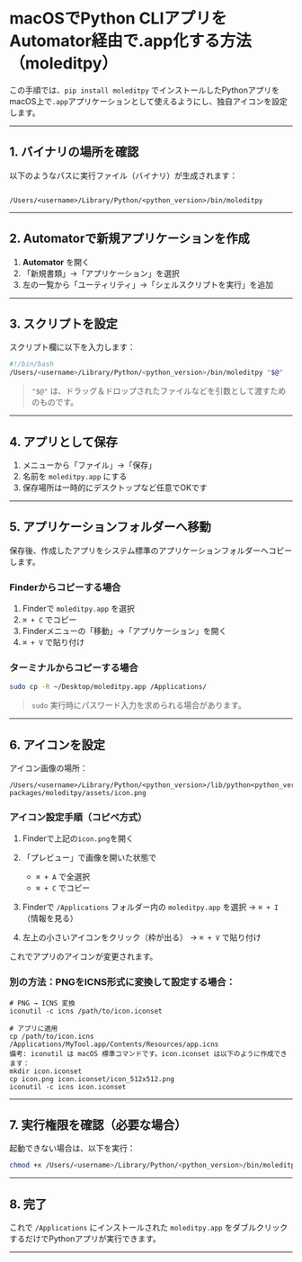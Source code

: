 # macOSでPython CLIアプリをAutomator経由で.app化する方法（moleditpy）

この手順では、`pip install moleditpy` でインストールしたPythonアプリをmacOS上で`.app`アプリケーションとして使えるようにし、独自アイコンを設定します。

---

## 1. バイナリの場所を確認

以下のようなパスに実行ファイル（バイナリ）が生成されます：

```

/Users/<username>/Library/Python/<python_version>/bin/moleditpy

````

---

## 2. Automatorで新規アプリケーションを作成

1. **Automator** を開く  
2. 「新規書類」→「アプリケーション」を選択  
3. 左の一覧から「ユーティリティ」→「シェルスクリプトを実行」を追加  

---

## 3. スクリプトを設定

スクリプト欄に以下を入力します：

```bash
#!/bin/bash
/Users/<username>/Library/Python/<python_version>/bin/moleditpy "$@"
````

> `"$@"` は、ドラッグ＆ドロップされたファイルなどを引数として渡すためのものです。

---

## 4. アプリとして保存

1. メニューから「ファイル」→「保存」
2. 名前を `moleditpy.app` にする
3. 保存場所は一時的にデスクトップなど任意でOKです

---

## 5. アプリケーションフォルダーへ移動

保存後、作成したアプリをシステム標準のアプリケーションフォルダーへコピーします。

### Finderからコピーする場合

1. Finderで `moleditpy.app` を選択
2. `⌘ + C` でコピー
3. Finderメニューの「移動」→「アプリケーション」を開く
4. `⌘ + V` で貼り付け

### ターミナルからコピーする場合

```bash
sudo cp -R ~/Desktop/moleditpy.app /Applications/
```

> `sudo` 実行時にパスワード入力を求められる場合があります。

---

## 6. アイコンを設定

アイコン画像の場所：

```
/Users/<username>/Library/Python/<python_version>/lib/python<python_version>/site-packages/moleditpy/assets/icon.png
```

### アイコン設定手順（コピペ方式）

1. Finderで上記の`icon.png`を開く
2. 「プレビュー」で画像を開いた状態で

   * `⌘ + A` で全選択
   * `⌘ + C` でコピー
3. Finderで `/Applications` フォルダー内の `moleditpy.app` を選択 → `⌘ + I`（情報を見る）
4. 左上の小さいアイコンをクリック（枠が出る） → `⌘ + V` で貼り付け

これでアプリのアイコンが変更されます。


### 別の方法：PNGをICNS形式に変換して設定する場合：
```
# PNG → ICNS 変換
iconutil -c icns /path/to/icon.iconset

# アプリに適用
cp /path/to/icon.icns /Applications/MyTool.app/Contents/Resources/app.icns
備考: iconutil は macOS 標準コマンドです。icon.iconset は以下のように作成できます：
mkdir icon.iconset
cp icon.png icon.iconset/icon_512x512.png
iconutil -c icns icon.iconset
```
---

## 7. 実行権限を確認（必要な場合）

起動できない場合は、以下を実行：

```bash
chmod +x /Users/<username>/Library/Python/<python_version>/bin/moleditpy
```

---

## 8. 完了

これで `/Applications` にインストールされた `moleditpy.app` をダブルクリックするだけでPythonアプリが実行できます。


---
